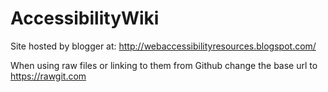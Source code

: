 # AccessibilityWiki

Site hosted by blogger at: http://webaccessibilityresources.blogspot.com/

When using raw files or linking to them from Github change the base url to https://rawgit.com
